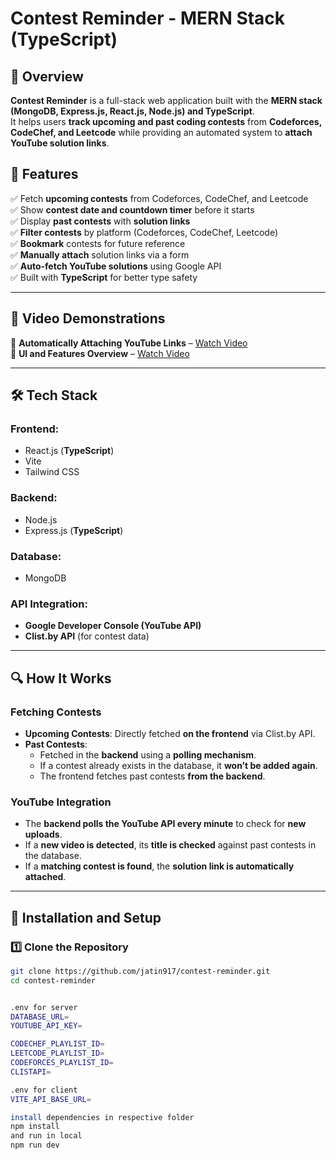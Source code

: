 # Contest Reminder - MERN Stack (TypeScript)

## 🚀 Overview
**Contest Reminder** is a full-stack web application built with the **MERN stack (MongoDB, Express.js, React.js, Node.js) and TypeScript**.  
It helps users **track upcoming and past coding contests** from **Codeforces, CodeChef, and Leetcode** while providing an automated system to **attach YouTube solution links**.

## 🌟 Features
✅ Fetch **upcoming contests** from Codeforces, CodeChef, and Leetcode  
✅ Show **contest date and countdown timer** before it starts  
✅ Display **past contests** with **solution links**  
✅ **Filter contests** by platform (Codeforces, CodeChef, Leetcode)  
✅ **Bookmark** contests for future reference  
✅ **Manually attach** solution links via a form  
✅ **Auto-fetch YouTube solutions** using Google API  
✅ Built with **TypeScript** for better type safety  

---

## 🎥 Video Demonstrations
📌 **Automatically Attaching YouTube Links** – [Watch Video](https://www.loom.com/share/ab691853036e448cae9cb27306f094ae)  
📌 **UI and Features Overview** – [Watch Video](https://www.loom.com/share/a1f59e69162045e799d800ea3a9d7bd7)  

---

## 🛠 Tech Stack

### **Frontend:**
- React.js (**TypeScript**)  
- Vite  
- Tailwind CSS  

### **Backend:**
- Node.js  
- Express.js (**TypeScript**)  

### **Database:**
- MongoDB  

### **API Integration:**
- **Google Developer Console (YouTube API)**  
- **Clist.by API** (for contest data)  

---

## 🔍 How It Works

### **Fetching Contests**
- **Upcoming Contests**: Directly fetched **on the frontend** via Clist.by API.  
- **Past Contests**:  
  - Fetched in the **backend** using a **polling mechanism**.  
  - If a contest already exists in the database, it **won’t be added again**.  
  - The frontend fetches past contests **from the backend**.

### **YouTube Integration**
- The **backend polls the YouTube API every minute** to check for **new uploads**.  
- If a **new video is detected**, its **title is checked** against past contests in the database.  
- If a **matching contest is found**, the **solution link is automatically attached**.

---

## 🔧 Installation and Setup

### **1️⃣ Clone the Repository**
```sh
git clone https://github.com/jatin917/contest-reminder.git
cd contest-reminder


.env for server
DATABASE_URL=
YOUTUBE_API_KEY=

CODECHEF_PLAYLIST_ID=
LEETCODE_PLAYLIST_ID=
CODEFORCES_PLAYLIST_ID=
CLISTAPI=

.env for client
VITE_API_BASE_URL=

install dependencies in respective folder
npm install
and run in local
npm run dev

